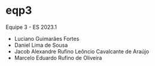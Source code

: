 # eqp3
Equipe 3 - ES 2023.1
- Luciano Guimarães Fortes
- Daniel Lima de Sousa
- Jacob Alexandre Rufino Leôncio Cavalcante de Araújo
- Marcelo Eduardo Rufino de Oliveira 
